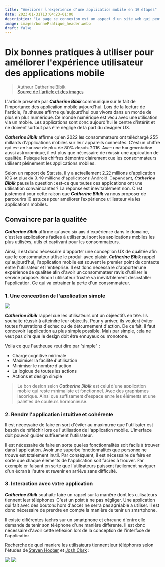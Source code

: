 ```yaml
---
title: "Améliorer l'expérience d'une application mobile en 10 étapes"
date: 2023-01-31T13:04:23+01:00
description: "La page de connexion est un aspect d'un site web qui peut facilement être négligé. Comme s’il suffit de créer quelques champs de formulaire et voilà, le tour est joué. Cependant, comme le reste d'une interface, la page de connexion est cruciale. Si le système de connexion n'est pas bien conçu, c'est alors un grand nombre de personnes qui n'arrivera pas à se connecter et par conséquent n'utilisera pas votre produit."
image: images/bonnePratique_header.webp
draft: false
---
```


# Dix bonnes pratiques à utiliser pour améliorer l'expérience utilisateur des applications mobile

> Autheur Catherine Bibik <br> [Source de l'article et des images](https://uxplanet.org/mobile-ux-10-best-practices-that-will-help-you-improve-app-user-experience-c6ae1090b101)

L'article présenté par **_Catherine Bibik_** communique sur le fait de l'importance des application mobile aujourd'hui. Lors de la lecture de l'article, l'autheuse affirme qu'aujourd'hui ous vivons dans un monde de plus en plus numérique. Ce monde numérique est vécu avec une utilisation via un mobile. Les applications sont donc aujourd'hui le centre d'intérêt et ne doivent surtout pas être négligé de la part du designer UX.

**_Catherine Bibik_** affirme qu'en 2022 les consommateurs ont téléchargé 255 millards d'applications mobiles sur leur appareils connectés. C'est un chiffre qui est en hausse de plus de 80% depuis 2016. Avec une haugmentation aussi astronomique, il est plus que nécessaire de réussir une application de qualitée. Puisque les chiffres démontre clairement que les consommateurs utilisent pleinement les applications mobiles.

Selon un rapport de Statista, il y a actuellement 2.22 millions d'application iOS et plus de 3.48 millions d'applications Android. Cependant, **_Catherine Bibik_** pause la question : est-ce que toutes ces applications ont une utilisation convaincantes ? La réponse est inévitablement non. C'est justement pour cette raison que **_Catherine Bibik_** va nous proposer de parcourirs 10 astuces pour améliorer l'expérience utilisateur via les applications mobiles.

## Convaincre par la qualitée

**_Catherine Bibik_** affirme qu'avec six ans d'expérience dans le domaine, c'est les applications faciles à utiliser qui sont les applications mobiles les plus utilisées, utils et captivant pour les consommateurs.

Ainsi, il est donc nécessaire d'apporter une conception UX de qualitée afin que le consommateur utilise le produit avec plaisir. **_Catherine Bibik_** rappel qu'aujourd'hui, l'application mobile est souvent le premier point de contacte entre l'utilisateur et l'entreprise. Il est donc nécessaire d'apporter une expérience de qualitée afin d'avoir un consommateur ravis d'utiliser le service proposé. Sinon l'utilisateur frustré va inévitablement désinstaller l'application. Ce qui va entrainer la perte d'un consommateur.

### 1. Une conception de l'application simple

<img src="/labeveilletech/images/bonnePratiqueSimple.webp">

**_Catherine Bibik_** rappel que les utilisateurs ont un objeectifs en tête. Ils souhaite réussir à atteindre leur objectifs. Pour y arriver, ils veulent éviter toutes frustrations d'echec ou de détournement d'action. De ce fait, il faut concevoir l'application au plus simple possible. Mais par simple, cela ne veut pas dire que le design doit être ennuyeux ou monotone.

Voila ce que l'autheuse veut dire par "simple" :

- Charge cognitive minimale
- Maximiser la facilité d'utilisation
- Minimiser le nombre d'action
- La logique de toutes les actions
- Actions et design simple

> Le bon design selon **_Catherine Bibik_** est celui d'une application mobile qui reste minimaliste et fonctionnel. Avec des graphismes laconique. Ainsi que suffisament d'espace entre les éléments et une palettes de couleurs hormonieuse.

### 2. Rendre l'application intuitive et cohérente

Il est nécessaire de faire en sort d'éviter au maximume que l'utilisater est besoin de réfléchir lors de l'utilisation de l'application mobile. L'interface doit pouvoir guider suffisement l'utilisateur.

Il est nécessaire de faire en sorte que les fonctionnalités soit facile à trouver dans l'application. Avoir une superbe fonctionnalités que personne ne trouve est totalement inutil. Par conséquent, il est nécessaire de faire en sorte que chaque éléments de l'application soit faciles à trouver. Par exemple en faisant en sorte que l'utilisateurs puissent facilement naviguer d'un écran à l'autre et revenir en arriève sans difficulté.

### 3. Interaction avec votre application

**_Catherine Bibik_** souhaite faire un rappel sur la manière dont les utilisateurs tiennent leur téléphones. C'est un point à ne pas négliger. Une application qui fait avec des boutons hors d'accès ne serra pas agréable a utiliser. Il est donc nécessaire de prendre en compte la manière de tenir un smartphone.

Il existe différentes taches sur un smartphone et chacune d'entre elle demande de tenir son téléphone d'une manière différente. Il est donc nécessaire d'avoir cette reflexion lors de la conception de l'interface de l'application.

Recherche de quel manière les utilisateurs tiennent leur téléphones selon l'études de [Steven Hoober](https://www.uxmatters.com/mt/archives/2017/03/design-for-fingers-touch-and-people-part-1.php) et [Josh Clark](https://alistapart.com/article/how-we-hold-our-gadgets/) :

<img src="/labeveilletech/images/bonnePratiqueTenir.webp">

<img src="/labeveilletech/images/bonnePratiqueTenir2.webp">

